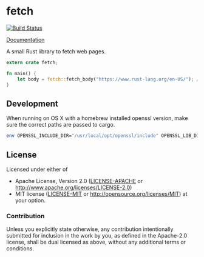 # fetch

[![Build Status](https://travis-ci.org/tp/fetch-rs.svg?branch=master)](https://travis-ci.org/tp/fetch-rs)

[Documentation](https://docs.rs/fetch)

A small Rust library to fetch web pages.

```rust
extern crate fetch;

fn main() {
    let body = fetch::fetch_body("https://www.rust-lang.org/en-US/"); // fetch the response body of the given URL as String
}
```

## Development

When running on OS X with a homebrew installed openssl version, make sure the correct paths are passed to cargo.
```bash
env OPENSSL_INCLUDE_DIR="/usr/local/opt/openssl/include" OPENSSL_LIB_DIR="/usr/local/opt/openssl/lib" cargo test
```

## License

Licensed under either of
 * Apache License, Version 2.0 ([LICENSE-APACHE](LICENSE-APACHE) or http://www.apache.org/licenses/LICENSE-2.0)
 * MIT license ([LICENSE-MIT](LICENSE-MIT) or http://opensource.org/licenses/MIT)
at your option.

### Contribution

Unless you explicitly state otherwise, any contribution intentionally submitted
for inclusion in the work by you, as defined in the Apache-2.0 license, shall be dual licensed as above, without any
additional terms or conditions.
